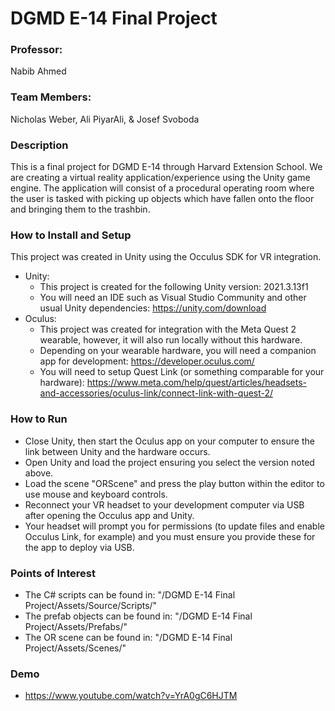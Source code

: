# DGMD E-14 Final Project

### Professor:
Nabib Ahmed

### Team Members:
Nicholas Weber, Ali PiyarAli, & Josef Svoboda

### Description
This is a final project for DGMD E-14 through Harvard Extension School. We are creating a virtual reality application/experience using the Unity game engine. The application will consist of a procedural operating room where the user is tasked with picking up objects which have fallen onto the floor and bringing them to the trashbin. 

### How to Install and Setup
This project was created in Unity using the Occulus SDK for VR integration.
- Unity:
	- This project is created for the following Unity version: 2021.3.13f1
	- You will need an IDE such as Visual Studio Community and other usual Unity dependencies: https://unity.com/download
- Oculus:
	- This project was created for integration with the Meta Quest 2 wearable, however, it will also run locally without this hardware.
	- Depending on your wearable hardware, you will need a companion app for development: https://developer.oculus.com/
	- You will need to setup Quest Link (or something comparable for your hardware): https://www.meta.com/help/quest/articles/headsets-and-accessories/oculus-link/connect-link-with-quest-2/

### How to Run
- Close Unity, then start the Oculus app on your computer  to ensure the link between Unity and the hardware occurs.
- Open Unity and load the project ensuring you select the version noted above.
- Load the scene "ORScene" and press the play button within the editor to use mouse and keyboard controls.
- Reconnect your VR headset to your development computer via USB after opening the Occulus app and Unity.
- Your headset will prompt you for permissions (to update files and enable Occulus Link, for example) and you must ensure you provide these for the app to deploy via USB.
	
### Points of Interest
- The C# scripts can be found in: "/DGMD E-14 Final Project/Assets/Source/Scripts/"
- The prefab objects can be found in: "/DGMD E-14 Final Project/Assets/Prefabs/"
- The OR scene can be found in: "/DGMD E-14 Final Project/Assets/Scenes/"

### Demo
- https://www.youtube.com/watch?v=YrA0gC6HJTM